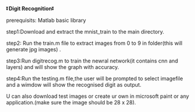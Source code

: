 ⏬******************Digit Recognition******************⏬

prerequisits: Matlab basic library

step1:Download and extract the mnist_train to the main directory.

step2: Run the train.m file to extract images from 0 to 9 in folder(this will generate jpg images) .

step3:Run digitrecog.m to train the newral network(it contains cnn and layers) and will show the graph with accuracy.

step4:Run the testing.m file,the user will be prompted to select imagefile and a wimdow will show the recognised digit as output.

U can also download test images or create ur own in microsoft paint or any application.(make sure the image should be 28 x 28).
